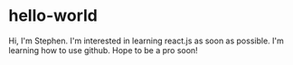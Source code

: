 # hello-world

Hi, I'm Stephen. I'm interested in learning react.js as soon as possible.
I'm learning how to use github. Hope to be a pro soon!
